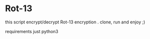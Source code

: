 # Rot-13
this script encrypt/decrypt Rot-13 encryption . clone, run and enjoy ;)

requirements just python3

